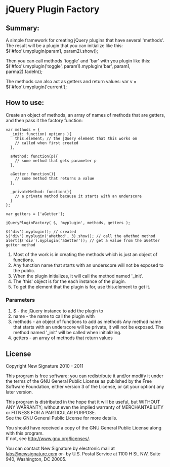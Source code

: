 # jQuery Plugin Factory

## Summary:

A simple framework for creating jQuery plugins that have several 'methods'.
The result will be a plugin that you can initialize like this:
   $('#foo').myplugin(param1, param2).show();

Then you can call methods 'toggle' and 'bar' with you plugin like this:
   $('#foo').myplugin('toggle', param1).myplugin('bar', param1, parma2).fadeIn();

The methods can also act as getters and return values:
   var v = $('#foo').myplugin('current');

## How to use:
Create an object of methods, an array of names of methods that are getters, and then pass 
it the factory function:

    var methods = {
      _init: function( options ){
        this.element; // the jQuery element that this works on
        // called when first created
      },
      
      aMethod: function(p){
        // some method that gets parameter p
      },
      
      aGetter: function(){
        // some method that returns a value
      },
      
      _privateMethod: function(){
        // a private method because it starts with an underscore
      }
    };
    
    var getters = ['aGetter'];
    
    jQueryPluginFactory( $, 'myplugin', methods, getters );
    
    $('div').myplugin(); // created
    $('div').myplugin('aMethod', 3).show(); // call the aMethod method
    alert($('div').myplugin('aGetter')); // get a value from the aGetter getter method

1. Most of the work is in creating the methods which is just an object of functions. 
2. Any function name that starts with an underscore will not be exposed to the public.
3. When the plugin initializes, it will call the method named '_init'.
4. The 'this' object is for the each instance of the plugin.
5. To get the element that the plugin is for, use this.element to get it.

### Parameters
1. $ - the jQuery instance to add the plugin to
2. name - the name to call the plugin with
3. methods - an object of functions to add as methods
  Any method name that starts with an underscore will be private, it will not be exposed.
  The method named '_init' will be called when initializing.
4. getters - an array of methods that return values

## License

Copyright New Signature 2010 - 2011

This program is free software: you can redistribute it and/or modify it under the terms of the 
GNU General Public License as published by the Free Software Foundation, either version 3 of the 
License, or (at your option) any later version.

This program is distributed in the hope that it will be useful, but WITHOUT ANY WARRANTY; 
without even the implied warranty of MERCHANTABILITY or FITNESS FOR A PARTICULAR PURPOSE.  
See the GNU General Public License for more details.

You should have received a copy of the GNU General Public License along with this program.  
If not, see <http://www.gnu.org/licenses/>.

You can contact New Signature by electronic mail at labs@newsignature.com 
or- by U.S. Postal Service at 1100 H St. NW, Suite 940, Washington, DC 20005.
